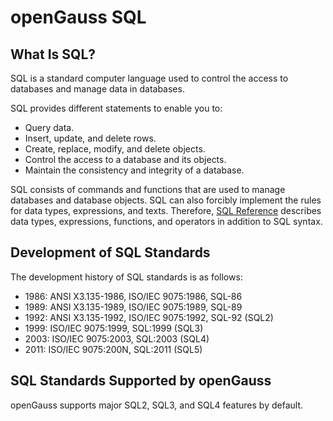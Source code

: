 # openGauss SQL<a name="EN-US_TOPIC_0242370408"></a>

## What Is SQL?<a name="en-us_topic_0237121924_section07961139165815"></a>

SQL is a standard computer language used to control the access to databases and manage data in databases.

SQL provides different statements to enable you to:

-   Query data.
-   Insert, update, and delete rows.
-   Create, replace, modify, and delete objects.
-   Control the access to a database and its objects.
-   Maintain the consistency and integrity of a database.

SQL consists of commands and functions that are used to manage databases and database objects. SQL can also forcibly implement the rules for data types, expressions, and texts. Therefore,  [SQL Reference](sql-reference.md)  describes data types, expressions, functions, and operators in addition to SQL syntax.

## Development of SQL Standards<a name="en-us_topic_0237121924_en-us_topic_0059778020_sf8ba5f5ea8ce4cd3b59402dcdc0f9d15"></a>

The development history of SQL standards is as follows:

-   1986: ANSI X3.135-1986, ISO/IEC 9075:1986, SQL-86
-   1989: ANSI X3.135-1989, ISO/IEC 9075:1989, SQL-89
-   1992: ANSI X3.135-1992, ISO/IEC 9075:1992, SQL-92 \(SQL2\)
-   1999: ISO/IEC 9075:1999, SQL:1999 \(SQL3\)
-   2003: ISO/IEC 9075:2003, SQL:2003 \(SQL4\)
-   2011: ISO/IEC 9075:200N, SQL:2011 \(SQL5\)

## SQL Standards Supported by openGauss<a name="en-us_topic_0237121924_en-us_topic_0059778020_sd52420ad5d4f4fbd9461a8c937e6f469"></a>

openGauss supports major SQL2, SQL3, and SQL4 features by default.

